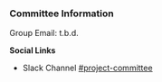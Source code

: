 ### Committee Information
Group Email: t.b.d.

**Social Links**
* Slack Channel [#project-committee](https://owasp.slack.com/archives/C01930CGW23)
